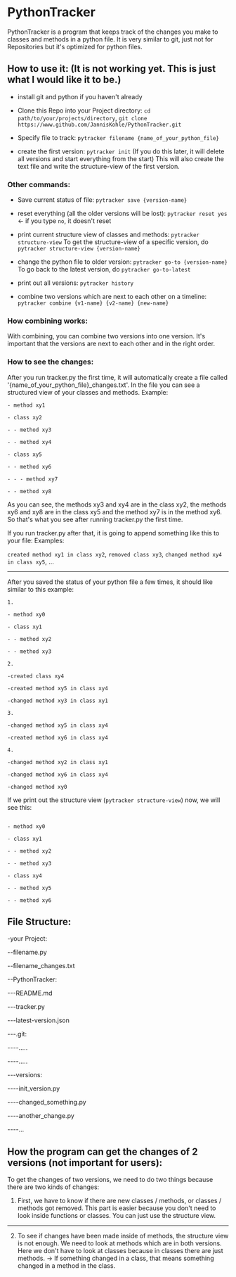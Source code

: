 # PythonTracker

PythonTracker is a program that keeps track of the changes you make to classes and methods in a python file.
It is very similar to git, just not for Repositories but it's optimized for python files.

## How to use it: (It is not working yet. This is just what I would like it to be.)

- install git and python if you haven't already

- Clone this Repo into your Project directory:
```cd path/to/your/projects/directory```,
```git clone https://www.github.com/JannisKohle/PythonTracker.git```

- Specify file to track: ```pytracker filename {name_of_your_python_file}```

- create the first version: ```pytracker init``` (If you do this later, it will delete all versions and start everything from the start) This will also create the text file and write the structure-view of the first version.

### Other commands:

- Save current status of file: ```pytracker save {version-name}```

- reset everything (all the older versions will be lost): ```pytracker reset yes``` <- if you type ```no```, it doesn't reset

- print current structure view of classes and methods: ```pytracker structure-view``` To get the structure-view of a specific version, do ```pytracker structure-view {version-name}```

- change the python file to older version: ```pytracker go-to {version-name}``` To go back to the latest version, do ```pytracker go-to-latest```

- print out all versions: ```pytracker history```

- combine two versions which are next to each other on a timeline: ```pytracker combine {v1-name} {v2-name} {new-name}```

### How combining works:

With combining, you can combine two versions into one version. It's important that the versions are next to each other and in the right order.

### How to see the changes:

After you run tracker.py the first time, it will automatically create a file called '{name_of_your_python_file}_changes.txt'.
In the file you can see a structured view of your classes and methods. Example:

```
- method xy1

- class xy2

- - method xy3

- - method xy4

- class xy5

- - method xy6

- - - method xy7

- - method xy8
```

As you can see, the methods xy3 and xy4 are in the class xy2, the methods xy6 and xy8 are in the class xy5
and the method xy7 is in the method xy6. So that's what you see after running tracker.py the first time.

If you run tracker.py after that, it is going to append something like this to your file:
Examples:

```created method xy1 in class xy2```, ```removed class xy3```, ```changed method xy4 in class xy5```, ...

------------------------

After you saved the status of your python file a few times, it should like similar to this example:

```
1.

- method xy0

- class xy1

- - method xy2

- - method xy3

2.

-created class xy4

-created method xy5 in class xy4

-changed method xy3 in class xy1

3.

-changed method xy5 in class xy4

-created method xy6 in class xy4

4.

-changed method xy2 in class xy1

-changed method xy6 in class xy4

-changed method xy0
```


If we print out the structure view (```pytracker structure-view```) now, we will see this:

```

- method xy0

- class xy1

- - method xy2

- - method xy3

- class xy4

- - method xy5

- - method xy6

```



## File Structure:

-your Project:

--filename.py

--filename_changes.txt

--PythonTracker:

---README.md

---tracker.py

---latest-version.json

---.git:

----.....

----.....

---versions:

----init_version.py

----changed_something.py

----another_change.py

----...

## How the program can get the changes of 2 versions (not important for users):

To get the changes of two versions, we need to do two things because there are two kinds of changes:

1. First, we have to know if there are new classes / methods, or classes / methods got removed.
   This part is easier because you don't need to look inside functions or classes. You can just
   use the structure view.

-----------------------

2. To see if changes have been made inside of methods, the structure view is not enough.
   We need to look at methods which are in both versions. Here we don't have to look at classes
   because in classes there are just methods. -> If something changed in a class, that means
   something changed in a method in the class.
